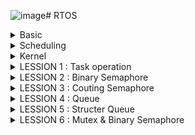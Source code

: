 ![image](https://github.com/user-attachments/assets/502f8d58-23a4-4726-a1f9-97f563c0db91)# RTOS
</details>
<details><summary> Basic </summary>
- RTOS - hệ điều hành thời gian thực, sử dụng trong những ứng dụng yêu cầu thời gian đáp ứng nhanh, chính xác về thời gian (freeRTOS, RTX (Keil RTX/MDK-RTOS))

- RTOS khác với các hệ điều hành thông thường trong máy tính như window hay linux.

- RTOS được thiết kế ra cho các nhiệm vụ đặc biệt. Các ứng dụng cần được thực thi với thời gian thật chính xác

- Hard Real-time: Hệ thống phải thực hiện task trong khoảng thời gian quy định một cách chính xác
- Soft Real-Time: Có thể không cần đáp ứng gắt gao về mặt thời gian như Hard Real-time

- Trong RTOS, có các công việc đó gọi là Task. Mỗi task cần thực hiện gần như song song.

- Mỗi task là một function để thực hiện chức năng của chúng. Việc thực hiện đa tác vụ trên cùng một chương trình vi điều khiển (ở đây là 1 core) gọi là Multi-Task.

- Do vi điều khiển chỉ có một Core nên tại một thời điểm chỉ có 1 câu lệnh được thực hiện

- Cần có một cơ chế để thực thi các task gần như là song song, đó là cơ chế lập lịch - Scheduling.

</details>
<details><summary> Scheduling </summary>
    
-  Lập lịch - Scheduling là một thuật toán để xác định Task nào được thực thi. Về cơ bản, một task sẽ có 4 trạng thái chính:
  
        READY: Sẵn sàng chạy.
        RUNNING: Đang chạy.
        BLOCKED: Chờ một sự kiện hoặc tài nguyên.
        SUSPENDED: Bị tạm dừng, không tham gia vào lập lịch.

- Mặc dù các Task thực hiện tuần tự nhưng mắt người nhìn nó như là song song.

- Các task thực hiện trong một khoảng thời gian rồi ngay lập tức chuyển qua task khác cũng giúp tiết kiệm tài nguyên của hệ thống.

- Thuật toán lập lịch _ Scheduling thực thi theo các task theo hàng chờ Queue.
  
- Thông thường các task sẽ được sắp xếp trong Queue theo mức độ ưu tiên, có 2 loại ưu tiên:

        + Preemptive
            Người ta mong muốn những Task quan trọng sẽ được thực hiện trước, bằng cách gán cho chúng những quyền ưu tiên.
            Và task nào có quyền ưu tiên cao hơn, sẽ có thể chiếm quyền sử dụng CPU của task đang thực hiện khi cần. Đó chính là cơ chế của Preemptive.
        + Cooperative
         Task có độ ưu tiên cao hơn, nhưng Task còn lại cũng không thể chiếm quyền điều khiển của Task 1, mà phải đợi Task 1 làm xong thì mới đến lượt.
         Cơ chế này có thể dùng để tránh việc các task có quyền ưu tiên chiếm hết quyền sử dụng CPU, dẫn đến việc những task nhỏ, có quyền ưu tiên thấp, không được thực hiện
</details>
<details><summary> Kernel </summary>

- Kernel - hay gọi là Nhân của hệ điều hành, thực chất là một quy ước có nhiệm vụ điều phối các công việc của RTOS 

        Kernel sẽ điều phối hoạt động của các Task dựa vào bộ lập lịch - Scheduler và các thuật toán lập lịch (do con người quy định). 
        Kernel sẽ quản lý tài nguyên phần cứng - bộ nhớ, để lưu trữ hoạt động của các task. 
        Kernel quản lý các công việc giao tiếp giữa các task, xử lý ngắt, ...
  
</details>
<details><summary> LESSION 1 : Task operation </summary>

</details>
<details><summary> LESSION 2 : Binary Semaphore </summary>

</details>
<details><summary> LESSION 3 : Couting Semaphore </summary>

</details>
<details><summary> LESSION 4 : Queue </summary>

</details>
<details><summary> LESSION 5 : Structer Queue </summary>

</details>
<details><summary> LESSION 6 : Mutex & Binary Semaphore </summary>

## Semaphore Binary

+ semaphore sẽ giúp các task đều được sử dụng tài nguyên chung mà ko bị chặn hoặc chờ các priority của các task

+ dùng khi để đồng bộ hóa giữa các task với nhau

VD: 
![image](https://github.com/user-attachments/assets/63f81238-03a5-41aa-80fe-7940a1989b2d)

    - task High chạy trc (lấy semaphore và realese)
    
    - Sau đó task Medium thực thi (do ko dùng nên nó ko bị ràng buộc)
    
    - task Low chạy (lấy semaphore và realese) nhưng trong khi thực thi task low thì task high sẽ wakeup và cố gắn chiếm semaphore (ko đc vì task low đang giữ)
     đồng thời task M sẽ thực thi
    
    - vì task Medium đang chiếm tài nguyên và chưa thực thi xong nên task low phải chờ Medium task thực thi xong mới release semaphore đc

## Mutex

+ mutex giúp chỉ 1 task (priotity cao) truy cập được tài nguyên chung tại 1 thời điểm (sử dụng lock và unlock)
  
+ Mutex hỗ trợ cơ chế Priority Inheritance (kế thừa quyền ưu tiên)

+ dùng khi để đồng bộ hóa truy cập tài nguyên dùng chung
  
VD:

![image](https://github.com/user-attachments/assets/c087d4f7-fe13-4448-8e1d-fe4123490303)

    - task High chạy trc (lấy lock mutex và unlock)
    
    - Sau đó task Medium thực thi (do ko dùng nên nó ko bị ràng buộc)
    
    - task Low chạy (lấy lock mutex) nhưng trong khi thực thi task low thì task high sẽ wakeup và cố gắn chiếm semaphore nhưng ko đc vì task low chưa unlock
    
    - khác với semaphore do task low chưa unlock mutex (low task đang dùng tài nguyên chung) nên medium task ko thể chiếm quyền đc mà phải chờ
    
    - sau khi low chạy xong (unlock) thì task high lấy mutex (lock mutex), thực thi xong (unlock) rồi task medium ms đc thực thi  
